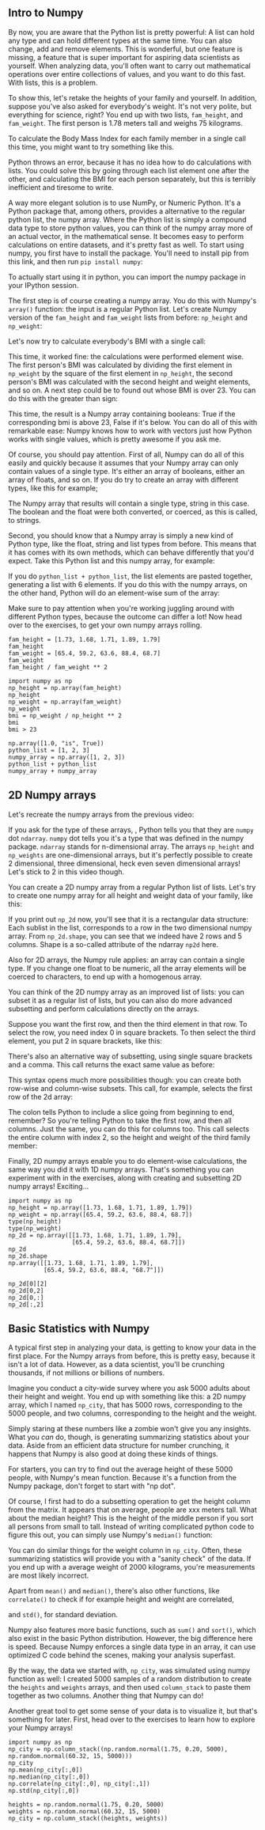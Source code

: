 ## Intro to Numpy

By now, you are aware that the Python list is pretty powerful: A list can hold any type and can hold different types at the same time. You can also change, add and remove elements. This is wonderful, but one feature is missing, a feature that is super important for aspiring data scientists as yourself. When analyzing data, you'll often want to carry out mathematical operations over entire collections of values, and you want to do this fast. With lists, this is a problem.

To show this, let's retake the heights of your family and yourself. In addition, suppose you've also asked for everybody's weight. It's not very polite, but everything for science, right? You end up with two lists, `fam_height`, and `fam_weight`. The first person is 1.78 meters tall and weighs 75 kilograms.

To calculate the Body Mass Index for each family member in a single call this time, you might want to try something like this.

Python throws an error, because it has no idea how to do calculations with lists. You could solve this by going through each list element one after the other, and calculating the BMI for each person separately, but this is terribly inefficient and tiresome to write.

A way more elegant solution is to use NumPy, or Numeric Python. It's a Python package that, among others, provides a alternative to the regular python list, the numpy array. Where the Python list is simply a compound data type to store python values, you can think of the numpy array more of an actual vector, in the mathematical sense. It becomes easy to perform calculations on entire datasets, and it's pretty fast as well. To start using numpy, you first have to install the package. You'll need to install pip from this link, and then run `pip install numpy`:

To actually start using it in python, you can import the numpy package in your IPython session.

The first step is of course creating a numpy array. You do this with Numpy's `array()` function: the input is a regular Python list. Let's create Numpy version of the `fam_height` and `fam_weight` lists from before: `np_height` and `np_weight`:

Let's now try to calculate everybody's BMI with a single call:

This time, it worked fine: the calculations were performed element wise. The first person's BMI was calculated by dividing the first element in `np_weight` by the square of the first element in `np_height`, the second person's BMI was calculated with the second height and weight elements, and so on. A next step could be to found out whose BMI is over 23. You can do this with the greater than sign:

This time, the result is a Numpy array containing booleans: True if the corresponding bmi is above 23, False if it's below. You can do all of this with remarkable ease: Numpy knows how to work with vectors just how Python works with single values, which is pretty awesome if you ask me.

Of course, you should pay attention. First of all, Numpy can do all of this easily and quickly because it assumes that your Numpy array can only contain values of a single type. It's either an array of booleans, either an array of floats, and so on. If you do try to create an array with different types, like this for example;

The Numpy array that results will contain a single type, string in this case. The boolean and the float were both converted, or coerced, as this is called, to strings.

Second, you should know that a Numpy array is simply a new kind of Python type, like the float, string and list types from before. This means that it has comes with its own methods, which can behave differently that you'd expect. Take this Python list and this numpy array, for example:

If you do `python_list + python_list`, the list elements are pasted together, generating a list with 6 elements. If you do this with the numpy arrays, on the other hand, Python will do an element-wise sum of the array:

Make sure to pay attention when you're working juggling around with different Python types, because the outcome can differ a lot! Now head over to the exercises, to get your own numpy arrays rolling.


```
fam_height = [1.73, 1.68, 1.71, 1.89, 1.79]
fam_height
fam_weight = [65.4, 59.2, 63.6, 88.4, 68.7]
fam_weight
fam_height / fam_weight ** 2

import numpy as np
np_height = np.array(fam_height)
np_height
np_weight = np.array(fam_weight)
np_weight
bmi = np_weight / np_height ** 2
bmi
bmi > 23

np.array([1.0, "is", True])
python_list = [1, 2, 3]
numpy_array = np.array([1, 2, 3])
python_list + python_list
numpy_array + numpy_array
```

## 2D Numpy arrays

Let's recreate the numpy arrays from the previous video:

If you ask for the type of these arrays, <PAUSE>, Python tells you that they are `numpy` dot `ndarray`. `numpy` dot tells you it's a type that was defined in the numpy package. `ndarray` stands for n-dimensional array. The arrays `np_height` and `np_weights` are one-dimensional arrays, but it's perfectly possible to create 2 dimensional, three dimensional, heck even seven dimensional arrays! Let's stick to 2 in this video though.

You can create a 2D numpy array from a regular Python list of lists. Let's try to create one numpy array for all height and weight data of your family, like this:

If you print out `np_2d` now, you'll see that it is a rectangular data structure: Each sublist in the list, corresponds to a row in the two dimensional numpy array. From `np_2d.shape`, you can see that we indeed have 2 rows and 5 columns. Shape is a so-called attribute of the ndarray `np2d` here. 

Also for 2D arrays, the Numpy rule applies: an array can contain a single type. If you change one float to be numeric, all the array elements will be coerced to characters, to end up with a homogenous array.

You can think of the 2D numpy array as an improved list of lists: you can subset it as a regular list of lists, but you can also do more advanced subsetting and perform calculations directly on the arrays. 

Suppose you want the first row, and then the third element in that row. To select the row, you need index 0 in square brackets. To then select the third element, you put 2 in square brackets, like this:

There's also an alternative way of subsetting, using single square brackets and a comma. This call returns the exact same value as before:

This syntax opens much more possibilities though: you can create both row-wise and column-wise subsets. This call, for example, selects the first row of the 2d array:

The colon tells Python to include a slice going from beginning to end, remember? So you're telling Python to take the first row, and then all columns. Just the same, you can do this for columns too. This call selects the entire column with index 2, so the height and weight of the third family member:

Finally, 2D numpy arrays enable you to do element-wise calculations, the same way you did it with 1D numpy arrays. That's something you can experiment with in the exercises, along with creating and subsetting 2D numpy arrays! Exciting...

```
import numpy as np
np_height = np.array([1.73, 1.68, 1.71, 1.89, 1.79])
np_weight = np.array([65.4, 59.2, 63.6, 88.4, 68.7])
type(np_height)
type(np_weight)
np_2d = np.array([[1.73, 1.68, 1.71, 1.89, 1.79],
                  [65.4, 59.2, 63.6, 88.4, 68.7]])
np_2d
np_2d.shape
np.array([[1.73, 1.68, 1.71, 1.89, 1.79],
          [65.4, 59.2, 63.6, 88.4, "68.7"]])
          
np_2d[0][2]
np_2d[0,2]
np_2d[0,:]
np_2d[:,2]
```

## Basic Statistics with Numpy

A typical first step in analyzing your data, is getting to know your data in the first place. For the Numpy arrays from before, this is pretty easy, because it isn't a lot of data. However, as a data scientist, you'll be crunching thousands, if not millions or billions of numbers.

Imagine you conduct a city-wide survey where you ask 5000 adults about their height and weight. You end up with something like this: a 2D numpy array, which I named `np_city`, that has 5000 rows, corresponding to the 5000 people, and two columns, corresponding to the height and the weight.

Simply staring at these numbers like a zombie won't give you any insights. What you _can_ do, though, is generating summarizing statistics about your data. Aside from an efficient data structure for number crunching, it happens that Numpy is also good at doing these kinds of things. 

For starters, you can try to find out the average height of these 5000 people, with Numpy's mean function. Because it's a function from the Numpy package, don't forget to start with "np dot".

Of course, I first had to do a subsetting operation to get the height column from the matrix. It appears that on average, people are xxx meters tall. What about the median height? This is the height of the middle person if you sort all persons from small to tall. Instead of writing complicated python code to figure this out, you can simply use Numpy's `median()` function:

You can do similar things for the weight column in `np_city`. Often, these summarizing statistics will provide you with a "sanity check" of the data. If you end up with a average weight of 2000 kilograms, you're measurements are most likely incorrect.

Apart from `mean()` and `median()`, there's also other functions, like `correlate()` to check if for example height and weight are correlated,

and `std()`, for standard deviation. 

Numpy also features more basic functions, such as `sum()` and `sort()`, which also exist in the basic Python distribution. However, the big difference here is speed. Because Numpy enforces a single data type in an array, it can use optimized C code behind the scenes, making your analysis superfast. 

By the way, the data we started with, `np_city`, was simulated using numpy function as well: I created 5000 samples of a random distribution to create the `heights` and `weights` arrays, and then used `column_stack` to paste them together as two columns. Another thing that Numpy can do!

Another great tool to get some sense of your data is to visualize it, but that's something for later. First, head over to the exercises to learn how to explore your Numpy arrays!

```
import numpy as np
np_city = np.column_stack((np.random.normal(1.75, 0.20, 5000), np.random.normal(60.32, 15, 5000)))
np_city
np.mean(np_city[:,0])
np.median(np_city[:,0])
np.correlate(np_city[:,0], np_city[:,1])
np.std(np_city[:,0])

heights = np.random.normal(1.75, 0.20, 5000)
weights = np.random.normal(60.32, 15, 5000)
np_city = np.column_stack((heights, weights))
```